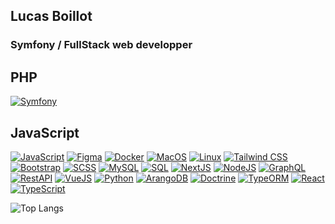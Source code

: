 ## Lucas Boillot

### Symfony / FullStack web developper

## PHP
[![Symfony](https://img.shields.io/badge/Symfony-000000?logo=symfony)](https://symfony.com/)

## JavaScript
[![JavaScript](https://img.shields.io/badge/JavaScript-F7DF1E?logo=javascript&logoColor=black)](https://developer.mozilla.org/en-US/docs/Web/JavaScript)
[![Figma](https://img.shields.io/badge/Figma-F24E1E?logo=figma&logoColor=white)](https://www.figma.com/)
[![Docker](https://img.shields.io/badge/Docker-2496ED?logo=docker&logoColor=white)](https://www.docker.com/)
[![MacOS](https://img.shields.io/badge/MacOS-000000?logo=apple&logoColor=white)](https://www.apple.com/macos/)
[![Linux](https://img.shields.io/badge/Linux-FCC624?logo=linux&logoColor=black)](https://www.linux.org/)
[![Tailwind CSS](https://img.shields.io/badge/Tailwind_CSS-38B2AC?logo=tailwind-css&logoColor=white)](https://tailwindcss.com/)
[![Bootstrap](https://img.shields.io/badge/Bootstrap-563D7C?logo=bootstrap&logoColor=white)](https://getbootstrap.com/)
[![SCSS](https://img.shields.io/badge/SCSS-CC6699?logo=sass&logoColor=white)](https://sass-lang.com/)
[![MySQL](https://img.shields.io/badge/MySQL-4479A1?logo=mysql&logoColor=white)](https://www.mysql.com/)
[![SQL](https://img.shields.io/badge/SQL-003366?logo=sql&logoColor=white)](https://developer.mozilla.org/en-US/docs/Glossary/SQL)
[![NextJS](https://img.shields.io/badge/NextJS-000000?logo=next.js&logoColor=white)](https://nextjs.org/)
[![NodeJS](https://img.shields.io/badge/Node.js-339933?logo=node.js&logoColor=white)](https://nodejs.org/)
[![GraphQL](https://img.shields.io/badge/GraphQL-E10098?logo=graphql&logoColor=white)](https://graphql.org/)
[![RestAPI](https://img.shields.io/badge/RestAPI-003366?logo=rest&logoColor=white)](https://restfulapi.net/)
[![VueJS](https://img.shields.io/badge/Vue.js-4FC08D?logo=vue.js&logoColor=white)](https://vuejs.org/)
[![Python](https://img.shields.io/badge/Python-3776AB?logo=python&logoColor=white)](https://www.python.org/)
[![ArangoDB](https://img.shields.io/badge/ArangoDB-0077B5?logo=arangodb&logoColor=white)](https://www.arangodb.com/)
[![Doctrine](https://img.shields.io/badge/Doctrine-000000?logo=doctrine&logoColor=white)](https://www.doctrine-project.org/)
[![TypeORM](https://img.shields.io/badge/TypeORM-2F323A?logo=typeorm&logoColor=white)](https://typeorm.io/)
[![React](https://img.shields.io/badge/React-61DAFB?logo=react&logoColor=white)](https://reactjs.org/)
[![TypeScript](https://img.shields.io/badge/TypeScript-3178C6?logo=typescript&logoColor=white)](https://www.typescriptlang.org/)

![Top Langs](https://github-readme-stats.vercel.app/api/top-langs/?username=luckyshuii&hide=html,hack)
